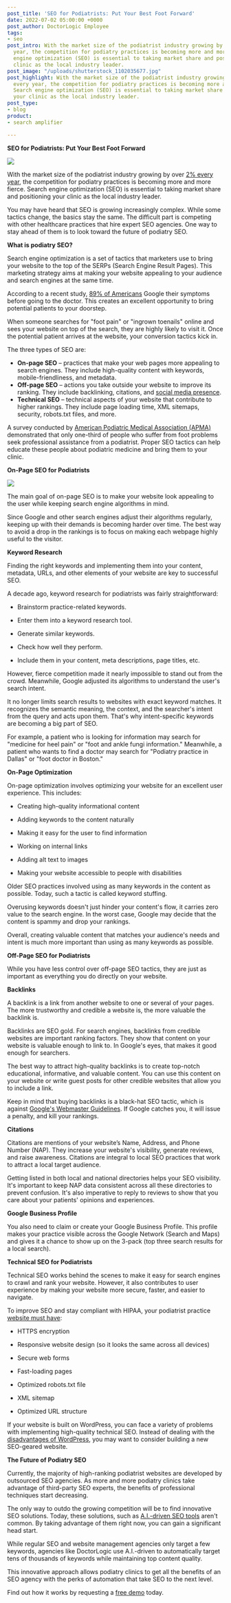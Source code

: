 ```yaml
---
post_title: 'SEO for Podiatrists: Put Your Best Foot Forward'
date: 2022-07-02 05:00:00 +0000
post_author: DoctorLogic Employee
tags:
- seo
post_intro: With the market size of the podiatrist industry growing by over 2% every
  year, the competition for podiatry practices is becoming more and more fierce. Search
  engine optimization (SEO) is essential to taking market share and positioning your
  clinic as the local industry leader.
post_image: "/uploads/shutterstock_1102035677.jpg"
post_highlight: With the market size of the podiatrist industry growing by over 2%
  every year, the competition for podiatry practices is becoming more and more fierce.
  Search engine optimization (SEO) is essential to taking market share and positioning
  your clinic as the local industry leader.
post_type:
- blog
product:
- search amplifier

---
```

**SEO for Podiatrists: Put Your Best Foot Forward**

![](/uploads/shutterstock_1408206383.jpg)

With the market size of the podiatrist industry growing by over [2% every year](https://www.ibisworld.com/industry-statistics/market-size/podiatrists-united-states/#:\~:text=The%20market%20size%20of%20the%20Podiatrists%20industry%20is%20expected%20to,average%20between%202017%20and%202022.), the competition for podiatry practices is becoming more and more fierce. Search engine optimization (SEO) is essential to taking market share and positioning your clinic as the local industry leader.

You may have heard that SEO is growing increasingly complex. While some tactics change, the basics stay the same. The difficult part is competing with other healthcare practices that hire expert SEO agencies. One way to stay ahead of them is to look toward the future of podiatry SEO.

**What is podiatry SEO?**

Search engine optimization is a set of tactics that marketers use to bring your website to the top of the SERPs (Search Engine Result Pages). This marketing strategy aims at making your website appealing to your audience and search engines at the same time.

According to a recent study, [89% of Americans](https://eligibility.com/medicare/states-most-googled-medical-symptom) Google their symptoms before going to the doctor. This creates an excellent opportunity to bring potential patients to your doorstep.

When someone searches for "foot pain" or "ingrown toenails" online and sees your website on top of the search, they are highly likely to visit it. Once the potential patient arrives at the website, your conversion tactics kick in.

The three types of SEO are:

* **On-page SEO** – practices that make your web pages more appealing to search engines. They include high-quality content with keywords, mobile-friendliness, and metadata.
* **Off-page SEO** – actions you take outside your website to improve its ranking. They include backlinking, citations, and [social media presence](https://doctorlogic.com/blog/how-to-improve-your-social-media-presence.html).
* **Technical SEO** – technical aspects of your website that contribute to higher rankings. They include page loading time, XML sitemaps, security, robots.txt files, and more.

A survey conducted by [American Podiatric Medical Association (APMA)](https://www.prnewswire.com/news-releases/new-survey-reveals-majority-of-americans-suffer-from-foot-pain-259775741.html) demonstrated that only one-third of people who suffer from foot problems seek professional assistance from a podiatrist. Proper SEO tactics can help educate these people about podiatric medicine and bring them to your clinic.

**On-Page SEO for Podiatrists**

![](/uploads/shutterstock_1094519330.jpg)

The main goal of on-page SEO is to make your website look appealing to the user while keeping search engine algorithms in mind.

Since Google and other search engines adjust their algorithms regularly, keeping up with their demands is becoming harder over time. The best way to avoid a drop in the rankings is to focus on making each webpage highly useful to the visitor.

**Keyword Research**

Finding the right keywords and implementing them into your content, metadata, URLs, and other elements of your website are key to successful SEO.

A decade ago, keyword research for podiatrists was fairly straightforward:

* Brainstorm practice-related keywords.
* Enter them into a keyword research tool.
* Generate similar keywords.


* Check how well they perform.
* Include them in your content, meta descriptions, page titles, etc.

However, fierce competition made it nearly impossible to stand out from the crowd. Meanwhile, Google adjusted its algorithms to understand the user's search intent.

It no longer limits search results to websites with exact keyword matches. It recognizes the semantic meaning, the context, and the searcher's intent from the query and acts upon them. That's why intent-specific keywords are becoming a big part of SEO.

For example, a patient who is looking for information may search for "medicine for heel pain" or "foot and ankle fungi information." Meanwhile, a patient who wants to find a doctor may search for "Podiatry practice in Dallas" or "foot doctor in Boston."

**On-Page Optimization**

On-page optimization involves optimizing your website for an excellent user experience. This includes:

* Creating high-quality informational content
* Adding keywords to the content naturally


* Making it easy for the user to find information
* Working on internal links
* Adding alt text to images
* Making your website accessible to people with disabilities

Older SEO practices involved using as many keywords in the content as possible. Today, such a tactic is called keyword stuffing.

Overusing keywords doesn't just hinder your content's flow, it carries zero value to the search engine. In the worst case, Google may decide that the content is spammy and drop your rankings.

Overall, creating valuable content that matches your audience's needs and intent is much more important than using as many keywords as possible.

**Off-Page SEO for Podiatrists**

While you have less control over off-page SEO tactics, they are just as important as everything you do directly on your website.

**Backlinks**

A backlink is a link from another website to one or several of your pages. The more trustworthy and credible a website is, the more valuable the backlink is.

Backlinks are SEO gold. For search engines, backlinks from credible websites are important ranking factors. They show that content on your website is valuable enough to link to. In Google's eyes, that makes it good enough for searchers.

The best way to attract high-quality backlinks is to create top-notch educational, informative, and valuable content. You can use this content on your website or write guest posts for other credible websites that allow you to include a link.

Keep in mind that buying backlinks is a black-hat SEO tactic, which is against [Google's Webmaster Guidelines](https://developers.google.com/search/docs/advanced/guidelines/link-schemes?visit_id=637909628836512077-206279832&rd=1). If Google catches you, it will issue a penalty, and kill your rankings.

**Citations**

Citations are mentions of your website’s Name, Address, and Phone Number (NAP). They increase your website's visibility, generate reviews, and raise awareness. Citations are integral to local SEO practices that work to attract a local target audience.

Getting listed in both local and national directories helps your SEO visibility. It's important to keep NAP data consistent across all these directories to prevent confusion. It's also imperative to reply to reviews to show that you care about your patients' opinions and experiences.

**Google Business Profile**

You also need to claim or create your Google Business Profile. This profile makes your practice visible across the Google Network (Search and Maps) and gives it a chance to show up on the 3-pack (top three search results for a local search).

**Technical SEO for Podiatrists**

Technical SEO works behind the scenes to make it easy for search engines to crawl and rank your website. However, it also contributes to user experience by making your website more secure, faster, and easier to navigate.

To improve SEO and stay compliant with HIPAA, your podiatrist practice [website must have](https://doctorlogic.com/blog/medical-website-must-have.html):

* HTTPS encryption
* Responsive website design (so it looks the same across all devices)


* Secure web forms
* Fast-loading pages
* Optimized robots.txt file
* XML sitemap
* Optimized URL structure

If your website is built on WordPress, you can face a variety of problems with implementing high-quality technical SEO. Instead of dealing with the [disadvantages of WordPress](https://doctorlogic.com/blog/disadvantages-of-wordpress.html), you may want to consider building a new SEO-geared website.

**The Future of Podiatry SEO**

Currently, the majority of high-ranking podiatrist websites are developed by outsourced SEO agencies. As more and more podiatry clinics take advantage of third-party SEO experts, the benefits of professional techniques start decreasing.

The only way to outdo the growing competition will be to find innovative SEO solutions. Today, these solutions, such as [A.I.-driven SEO tools](https://doctorlogic.com/medical-seo-search-amplifier) aren't common. By taking advantage of them right now, you can gain a significant head start.

While regular SEO and website management agencies only target a few keywords, agencies like DoctorLogic use A.I.-driven to automatically target tens of thousands of keywords while maintaining top content quality.

This innovative approach allows podiatry clinics to get all the benefits of an SEO agency with the perks of automation that take SEO to the next level.

Find out how it works by requesting a [free demo](https://growth.doctorlogic.com/get-a-demo) today.